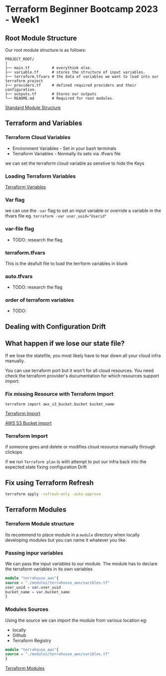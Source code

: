 # Terraform Beginner Bootcamp 2023 - Week1

## Root Module Structure

Our root module structure is as follows:

```
PROJECT_ROOT/
│
├── main.tf          # everythink else.
├── variable.tf      # stores the structure of input variables.
├── terraform.tfvars # the data of variables we want to load into our terraform project
├── providers.tf     # defined required providers and their configuration.
├── outputs.tf       # Stores our outputs
└── README.md        # Required for root modules.
```

[Standard Module Structure](https://developer.hashicorp.com/terraform/language/modules/develop/structure)

## Terraform and Variables

### Terraform Cloud Variables
- Environment Variables - Set in your bash terminals 
- Terraform Variables - Normally its sets via .tfvars file

we can set the terraform cloud variable as senstive to hide the Keys

### Loading Terraform Variables

[Terraform Variables](https://developer.hashicorp.com/terraform/language/values/variables)
### Var flag
we can use the `-var` flag to set an input variable or override a variable  in the tfvars file eg. `terraform -var user_uuid="Userid"`

### var-file flag

- TODO: research the flag

### terraform.tfvars

This is the deafult file to load the terrform variables in blunk

### auto.tfvars

- TODO: research the flag

### order of terraform variables

- TODO: 

## Dealing with Configuration Drift

## What happen if we lose our state file?

If we lose the statefile, you most likely have to tear down all your cloud infra manually.

You can use terraform  port but it won't for all cloud resources. You need check the terraform provider's documentation for which resources support import. 

### Fix missing Resource with Terraform Import

`terraform import aws_s3_bucket.bucket bucket_name`

[Terraform Import](https://developer.hashicorp.com/terraform/cli/import)

[AWS S3 Bucket import](https://registry.terraform.io/providers/hashicorp/aws/latest/docs/resources/s3_bucket#import)


### Terraform Import

if someone goes and delete or modifies cloud resource manually through clickops

if we run `Terraform plan` is with attempt to put our infra back into the expected state fixing configuration Drift

## Fix using Terraform Refresh

```sh
terraform apply -refresh-only -auto-approve
```

## Terraform Modules

### Terraform Module structure

Its recommend to place module in a `module` directory when locally developing modules but you can name it whatever you like. 

### Passing inpur variables

We can pass the input variables to our module.
The module has to declare the terraform variables in its own variables

``` terraform
module "terrahouse_aws"{
source = "./modules/terrahouse_aws/varibles.tf"
user_uuid = var.user_uuid
bucket_name = var.bucket_name
}

```

### Modules Sources

Using the source we can import the module from various location eg:
- locally
- Github
- Terraform Registry 

``` terraform
module "terrahouse_aws"{
source = "./modules/terrahouse_aws/varibles.tf"
}

```
[Terraform Modules](https://developer.hashicorp.com/terraform/language/modules)




